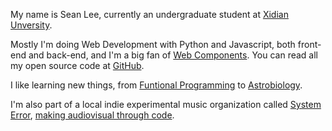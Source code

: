 My name is Sean Lee, currently an undergraduate student at [Xidian Unversity][xidian].

Mostly I'm doing Web Development with Python and Javascript, both front-end and back-end, and I'm a big fan of [Web Components][web_components]. You can read all my open source code at [GitHub][github].

I like learning new things, from [Funtional Programming][progfun] to [Astrobiology][astrobiology].

I'm also part of a local indie experimental music organization called [System Error][system_error], [making audiovisual through code][kunjinkao_video].



[xidian]: http://www.xidian.edu.cn/ 
[web_components]: http://www.w3.org/TR/components-intro/
[github]: http://github.com/seansay
[astrobiology]: /certificates/astrobio.pdf
[progfun]: /certificates/progfun.pdf
[system_error]: http://site.douban.com/System-error/
[kunjinkao_video]: http://site.douban.com/kunjinkao/widget/videos/13803886/video/319234/